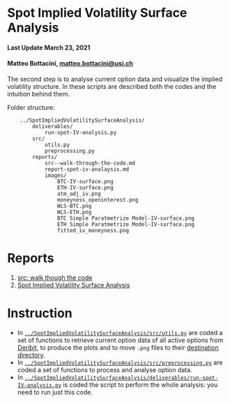 # Spot Implied Volatility Surface Analysis

#### Last Update March 23, 2021 ####
#### Matteo Bottacini, [matteo.bottacini@usi.ch](mailto:matteo.bottacini@usi.ch) ####

The second step is to analyse current option data and visualize the implied volatility structure.
In these scripts are described both the codes and the intuition behind them.


Folder structure:
~~~~
    ../SpotImpliedVolatilitySurfaceAnalysis/
        deliverables/
            run-spot-IV-analysis.py
        src/
            utils.py
            preprocessing.py
        reports/
            src--walk-through-the-code.md
            report-spot-iv-analaysis.md
            images/
                BTC-IV-surface.png
                ETH-IV-surface.png
                atm_adj_iv.png
                moneyness_openinterest.png
                WLS-BTC.png
                WLS-ETH.png
                BTC Simple Paratmetrize Model-IV-surface.png
                ETH Simple Paratmetrize Model-IV-surface.png
                fitted_iv_moneyness.png
~~~~


# Reports

1. [src: walk though the code](../SpotImpliedVolatilitySurfaceAnalysis/reports/src--walk-though-the-code.md)
2. [Spot Implied Volatility Surface Analysis ](reports/report-spot-iv-analaysis.md)

# Instruction
* In [`../SpotImpliedVolatilitySurfaceAnalysis/src/utils.py`](../SpotImpliedVolatilitySurfaceAnalysis/src/utils.py) are coded a set of functions to retrieve current option data of all active options from [Deribit](https://www.deribit.com), to produce the plots and to move `.png` files to their [destination directory](../SpotImpliedVolatilitySurfaceAnalysis/reports/images/).
* In [`../SpotImpliedVolatilitySurfaceAnalysis/src/preprocessing.py`](../SpotImpliedVolatilitySurfaceAnalysis/src/preprocessing.py) are coded a set of functions to process and analyse option data.
* In [`../SpotImpliedVolatilitySurfaceAnalysis/deliverables/run-spot-IV-analysis.py`](../SpotImpliedVolatilitySurfaceAnalysis/deliverables/run-spot-IV-analysis.py) is coded the script to perform the whole analysis: you need to run just this code.